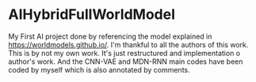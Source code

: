 # AIHybridFullWorldModel
My First AI project done by referencing the model explained in https://worldmodels.github.io/. I'm thankful to all the authors of this work. This is by not my own work. It's just restructured and implementation o author's work. And the CNN-VAE and MDN-RNN main codes have been coded by myself which is also annotated by comments. 

